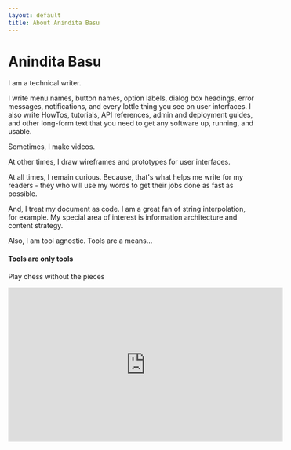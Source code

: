```yaml
---
layout: default
title: About Anindita Basu
---
```

<div class = "container">
<h1>Anindita Basu</h1>
<p>I am a technical writer.</p>
<p>I write menu names, button names, option labels, dialog box headings, error messages, notifications, and every lottle thing you see on user interfaces. I also write HowTos, tutorials, API references, admin and deployment guides, and other long-form text that you need to get any software up, running, and usable.</p>
<p>Sometimes, I make videos.</p>
<p>At other times, I draw wireframes and prototypes for user interfaces.</p>
<p>At all times, I remain curious. Because, that's what helps me write for my readers - they who will use my words to get their jobs done as fast as possible.</p>
<p>And, I treat my document as code. I am a great fan of string interpolation, for example. My special area of interest is information architecture and content strategy.</p>
<p>Also, I am tool agnostic. Tools are a means...</p>
</div><!-- /container -->

<div class="container mt-3">
  <div class="media border p-3">
    <div class="media-body">
      <h4>Tools are only tools</h4>
      <p>Play chess without the pieces</p>
      <iframe width="560" height="315" src="https://www.youtube.com/embed/5P3a0jiHEEs?start=29" frameborder="0" allow="accelerometer; autoplay; encrypted-media; gyroscope; picture-in-picture" allowfullscreen></iframe>
    </div><!-- /media body -->
  </div><!-- /media -->
</div><!-- /container mt-3 -->


